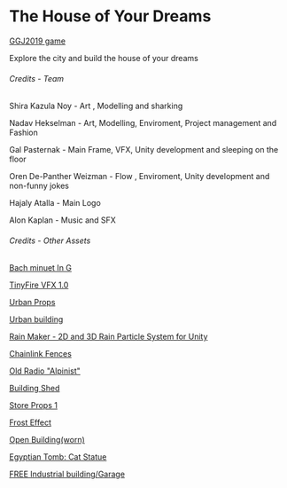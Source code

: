 # The House of Your Dreams
[GGJ2019 game](https://globalgamejam.org/2019/games/house-your-dreams)

Explore the city and build the house of your dreams

###### Credits - Team
Shira Kazula Noy - Art , Modelling and sharking

Nadav Hekselman - Art, Modelling, Enviroment, Project management and Fashion

Gal Pasternak - Main Frame, VFX, Unity development and sleeping on the floor

Oren De-Panther Weizman - Flow , Enviroment, Unity development and non-funny jokes

Hajaly Atalla - Main Logo

Alon Kaplan - Music and SFX

###### Credits - Other Assets
[Bach minuet In G](http://www.orangefreesounds.com/bach-minuet-in-g/)

[TinyFire VFX 1.0](https://assetstore.unity.com/packages/vfx/particles/fire-explosions/tinyfire-vfx-1-0-97898)

[Urban Props](https://assetstore.unity.com/packages/3d/props/exterior/urban-props-708)

[Urban building](https://assetstore.unity.com/packages/3d/props/exterior/urban-building-130318)

[Rain Maker - 2D and 3D Rain Particle System for Unity](https://assetstore.unity.com/packages/vfx/particles/environment/rain-maker-2d-and-3d-rain-particle-system-for-unity-34938)

[Chainlink Fences](https://assetstore.unity.com/packages/3d/chainlink-fences-73107)

[Old Radio "Alpinist"](https://assetstore.unity.com/packages/3d/props/interior/old-radio-alpinist-72991)

[Building Shed](https://assetstore.unity.com/packages/3d/building-shed-1042)

[Store Props 1](https://assetstore.unity.com/packages/3d/props/industrial/store-props-1-26182)

[Frost Effect](https://assetstore.unity.com/packages/tools/particles-effects/frost-effect-5337)

[Open Building(worn)](https://assetstore.unity.com/packages/3d/environments/open-building-worn-112907)

[Egyptian Tomb: Cat Statue](https://assetstore.unity.com/packages/3d/environments/historic/egyptian-tomb-cat-statue-119784)

[FREE Industrial building/Garage](https://assetstore.unity.com/packages/3d/environments/industrial/free-industrial-building-garage-123146)
